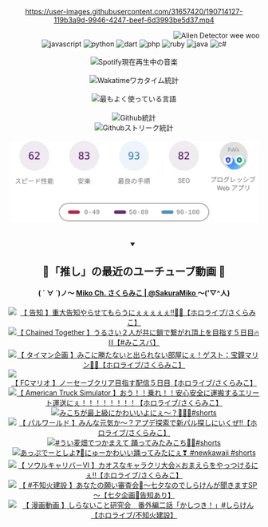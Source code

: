 <!-- START: HERO IMAGE GIF ////////// ////////// ////////// -->
<!-- <img src="@/../assets/img/gaming/ghost-of-tsushima.gif" width="100%"  alt="nellyXinwei's Hero Gif Image"/> -->
<!-- END: HERO IMAGE GIF ////////// ////////// ////////// -->

<div align="center" >  
  
<!-- START:ワンピース 第1015話「ルフィはRED ROCを使う」 -->
<https://user-images.githubusercontent.com/31657420/190714127-119b3a9d-9946-4247-beef-6d3993be5d37.mp4>
<!-- END:ワンピース 第1015話「ルフィはRED ROCを使う」 -->

<!-- START:VISITOR COUNTER -->
<div width="100%" align="right">
<img src="https://komarev.com/ghpvc/?username=nellyXinwei&label=🛸&color=grey&style=for-the-badge&labelcolor=ffffff" alt="Alien Detector wee woo"/>
</div>
<!-- END:VISITOR COUNTER -->

<!-- START: PROGRAMMING LANGUAGES -->
<!-- 色彩 Color Scheme:
#961E3A, #8A0D42, #5A0640, #4F265E, #2B355A, #3E759B, #CC4246,
#BB2649, #AD1052, #700750, #633075, #364270, #4E92C2, #FF5357
Sauce: https://www.webcreatorbox.com/inspiration/pantone-2023
-->

<img src="https://img.shields.io/badge/javascript%20-%23BB2649.svg?&style=for-the-badge&logo=javascript&logoColor=white&labelColor=961E3A" alt="javascript"/>
<img src="https://img.shields.io/badge/python%20-%23AD1052.svg?&style=for-the-badge&logo=python&logoColor=white&labelColor=8A0D42" alt="python" />
<img src="https://img.shields.io/badge/dart%20-%23700750.svg?&style=for-the-badge&logo=dart&logoColor=white&labelColor=5A0640" alt="dart"/>
<img src="https://img.shields.io/badge/php%20-%23633075.svg?&style=for-the-badge&logo=php&logoColor=white&labelColor=4F265E" alt="php"/>
<img src="https://img.shields.io/badge/ruby%20-%23364270.svg?&style=for-the-badge&logo=ruby&logoColor=white&labelColor=2B355A" alt="ruby"/>
<img src="https://img.shields.io/badge/java%20-%234E92C2.svg?&style=for-the-badge&logo=openjdk&logoColor=white&labelColor=3E759B" alt="java"/>
<img src="https://img.shields.io/badge/c%23-%23FF5357.svg?style=for-the-badge&logo=c-sharp&logoColor=white&labelColor=CC4246" alt="c#"/>  
<!-- END: PROGRAMMING LANGUAGES -->

<br>
<br>

<!-- START: MUSIC STATUS -->
  <!-- <a href="https://newojima-gsrs-20220114.vercel.app/api/now-playing?open">
    <img src="https://newojima-gsrs-20220114.vercel.app/api/now-playing" alt="Spotify現在再生中の音楽">
  </a> -->
  <img src="https://newojima-grss-20230114.vercel.app/api/spotify?border_color=transparent" alt="Spotify現在再生中の音楽" width="280px">
<!-- END: MUSIC STATUS -->

<br>
<br>

<!-- START: GITHUB STATUS -->
<!-- 色彩 Color Scheme:  #BB2649, #AD1052, #700750, #633075 -->
<img align="center" src="https://newojima-grs-20230109.vercel.app/api/wakatime?username=newojima&layout=compact&langs_count=10&locale=ja&hide_title=false&title_color=fff&hide_border=true&text_color=fff&bg_color=BB2649,BB2649,633075,633075&hide=other,css,html,bash,xml,git%20config,makefile,properties,yaml,markdown,text,json,jsx" alt="Wakatimeワカタイム統計" width="500px"/>

<br>
<br>

<!-- 色彩 Color Scheme:  #633075, #364270, #4E92C2 -->
  <img align="center" src="https://newojima-grs-20230109.vercel.app/api/top-langs?username=newojima&layout=compact&text_color=fff&icon_color=fff&hide_border=true&&locale=ja&hide_title=false&title_color=fff&include_all_commits=true&card_width=445&langs_count=11&hide=c%23,powershell,shaderlab,hlsl,makefile,jupyter%20notebook,python,html,css,shell,batchfile,less,liquid,hack,scss&bg_color=4F265E,633075,4E92C2" alt="最もよく使っている言語" width="500px"/>

<br>
<br>

<!-- 色彩 Color Scheme:  #4E92C2, #FF5357 -->
  <img align="center" src="https://newojima-grs-20230109.vercel.app/api?username=newojima&rank_icon=github&show_icons=true&&locale=ja&title_color=fff&text_color=fff&icon_color=fff&hide_border=true&hide_title=false&count_private=true&include_all_commits=true&card_width=495&disable_animations=true&bg_color=4E92C2,4E92C2,FF5357" alt="Github統計" width="500px"/>

<br>

<img align="center" src="https://streak-stats.demolab.com?user=newojima&theme=dark&hide_border=true&locale=ja&ring=BB2649&stroke=222222&background=151515&sideLabels=BB2649&currStreakLabel=ffffff&border=BB2649&fire=FF5357&currStreakNum=ffffff&sideNums=FF5357&dates=ffffff" alt="Githubストリーク統計" width="500px"/>

<br>
<br>

  <img align="center" width="500px" src="@/../assets/img/page-insights.svg" alt="Githubページの洞察"/>
  
</div>
<!-- END: GITHUB STATUS -->

<br>
<br>

<div align="center">
<details open>
  <summary>

  </summary>

  <h2 align="center">🌸「推し」の最近のユーチューブ動画 🌸</h2>
  <h4>
  ( ´ ∀ `)ノ～ 
  <a href="https://www.youtube.com/@SakuraMiko">Miko Ch. さくらみこ | @SakuraMiko
  </a>
   ～('▽^人)
  </h4>

  <!-- BEGIN YOUTUBE-CARDS -->
<a href="https://www.youtube.com/watch?v=Ha8XBV2FEmM"><img src="https://ytcards.demolab.com/?id=Ha8XBV2FEmM&title=%E3%80%90+%E5%91%8A%E7%9F%A5+%E3%80%91%E9%87%8D%E5%A4%A7%E5%91%8A%E7%9F%A5%E3%82%84%E3%82%89%E3%81%9B%E3%81%A6%E3%82%82%E3%82%89%E3%81%86%E3%81%AB%E3%81%87%E3%81%87%E3%81%87%E3%81%87%E3%81%87%E2%80%BC%F0%9F%8E%89%F0%9F%8C%B8%E3%80%90%E3%83%9B%E3%83%AD%E3%83%A9%E3%82%A4%E3%83%96%2F%E3%81%95%E3%81%8F%E3%82%89%E3%81%BF%E3%81%93%E3%80%91&lang=ja&timestamp=1721141944&background_color=%230d1117&title_color=%23ffffff&stats_color=%23dedede&max_title_lines=1&width=187&border_radius=5&duration=6531" alt="【 告知 】重大告知やらせてもらうにぇぇぇぇぇ‼🎉🌸【ホロライブ/さくらみこ】" title="【 告知 】重大告知やらせてもらうにぇぇぇぇぇ‼🎉🌸【ホロライブ/さくらみこ】"></a>
<a href="https://www.youtube.com/watch?v=-rzJhrdA0pI"><img src="https://ytcards.demolab.com/?id=-rzJhrdA0pI&title=%E3%80%90+Chained+Together+%E3%80%91%E3%81%86%E3%82%8B%E3%81%95%E3%81%84%EF%BC%92%E4%BA%BA%E3%81%8C%E5%85%B1%E3%81%AB%E9%8E%96%E3%81%A7%E7%B9%8B%E3%81%8C%E3%82%8C%E9%A0%82%E4%B8%8A%E3%82%92%E7%9B%AE%E6%8C%87%E3%81%99%EF%BC%95%E6%97%A5%E7%9B%AE%F0%9F%94%A5%E2%9B%93%E3%80%90%23%E3%81%BF%E3%81%93%E3%82%B9%E3%83%90%E3%80%91&lang=ja&timestamp=1721053908&background_color=%230d1117&title_color=%23ffffff&stats_color=%23dedede&max_title_lines=1&width=187&border_radius=5&duration=8505" alt="【 Chained Together 】うるさい２人が共に鎖で繋がれ頂上を目指す５日目🔥⛓【#みこスバ】" title="【 Chained Together 】うるさい２人が共に鎖で繋がれ頂上を目指す５日目🔥⛓【#みこスバ】"></a>
<a href="https://www.youtube.com/watch?v=5F4t10uQ9pw"><img src="https://ytcards.demolab.com/?id=5F4t10uQ9pw&title=%E3%80%90+%E3%82%BF%E3%82%A4%E3%83%9E%E3%83%B3%E4%BC%81%E7%94%BB+%E3%80%91%E3%81%BF%E3%81%93%E3%81%AB%E5%8B%9D%E3%81%9F%E3%81%AA%E3%81%84%E3%81%A8%E5%87%BA%E3%82%89%E3%82%8C%E3%81%AA%E3%81%84%E9%83%A8%E5%B1%8B%E3%81%AB%E3%81%87%EF%BC%81%E3%82%B2%E3%82%B9%E3%83%88%EF%BC%9A%E5%AE%9D%E9%90%98%E3%83%9E%E3%83%AA%E3%83%B3%F0%9F%8F%B4%E2%80%8D%E2%98%A0%EF%B8%8F%E3%80%90%E3%83%9B%E3%83%AD%E3%83%A9%E3%82%A4%E3%83%96%2F%E3%81%95%E3%81%8F%E3%82%89%E3%81%BF%E3%81%93%E3%80%91&lang=ja&timestamp=1720966483&background_color=%230d1117&title_color=%23ffffff&stats_color=%23dedede&max_title_lines=1&width=187&border_radius=5&duration=7761" alt="【 タイマン企画 】みこに勝たないと出られない部屋にぇ！ゲスト：宝鐘マリン🏴‍☠️【ホロライブ/さくらみこ】" title="【 タイマン企画 】みこに勝たないと出られない部屋にぇ！ゲスト：宝鐘マリン🏴‍☠️【ホロライブ/さくらみこ】"></a>
<a href="https://www.youtube.com/watch?v=8InG3CrroBM"><img src="https://ytcards.demolab.com/?id=8InG3CrroBM&title=%E3%80%90+FC%E3%83%9E%E3%83%AA%E3%82%AA+%E3%80%91%E3%83%8E%E3%83%BC%E3%82%BB%E3%83%BC%E3%83%96%E3%82%AF%E3%83%AA%E3%82%A2%E7%9B%AE%E6%8C%87%E3%81%99%E9%85%8D%E4%BF%A1%EF%BC%95%E6%97%A5%E7%9B%AE%E3%80%90%E3%83%9B%E3%83%AD%E3%83%A9%E3%82%A4%E3%83%96%2F%E3%81%95%E3%81%8F%E3%82%89%E3%81%BF%E3%81%93%E3%80%91&lang=ja&timestamp=1720891120&background_color=%230d1117&title_color=%23ffffff&stats_color=%23dedede&max_title_lines=1&width=187&border_radius=5&duration=17610" alt="【 FCマリオ 】ノーセーブクリア目指す配信５日目【ホロライブ/さくらみこ】" title="【 FCマリオ 】ノーセーブクリア目指す配信５日目【ホロライブ/さくらみこ】"></a>
<a href="https://www.youtube.com/watch?v=EV5-Sp2HO7E"><img src="https://ytcards.demolab.com/?id=EV5-Sp2HO7E&title=%E3%80%90+American+Truck+Simulator+%E3%80%91%E3%81%8A%E3%81%86%EF%BC%81%EF%BC%81%E4%B9%97%E3%82%8C%EF%BC%81%EF%BC%81%E5%AE%89%E5%BF%83%E5%AE%89%E5%85%A8%E3%81%AB%E9%81%8B%E6%90%AC%E3%81%99%E3%82%8B%E3%82%A8%E3%83%AA%E3%83%BC%E3%83%88%E9%81%8B%E9%80%81%E3%81%AB%E3%81%87%EF%BC%81%EF%BC%81%EF%BC%81%EF%BC%81%EF%BC%81%EF%BC%81%EF%BC%81%EF%BC%81%E3%80%90%E3%83%9B%E3%83%AD%E3%83%A9%E3%82%A4%E3%83%96%2F%E3%81%95%E3%81%8F%E3%82%89%E3%81%BF%E3%81%93%E3%80%91&lang=ja&timestamp=1720872864&background_color=%230d1117&title_color=%23ffffff&stats_color=%23dedede&max_title_lines=1&width=187&border_radius=5&duration=3941" alt="【 American Truck Simulator 】おう！！乗れ！！安心安全に運搬するエリート運送にぇ！！！！！！！！【ホロライブ/さくらみこ】" title="【 American Truck Simulator 】おう！！乗れ！！安心安全に運搬するエリート運送にぇ！！！！！！！！【ホロライブ/さくらみこ】"></a>
<a href="https://www.youtube.com/watch?v=bWv4zOCi3nM"><img src="https://ytcards.demolab.com/?id=bWv4zOCi3nM&title=%E3%81%BF%E3%81%93%E3%81%A1%E3%81%8C%E6%9C%80%E4%B8%8A%E7%B4%9A%E3%81%AB%E3%81%8B%E3%82%8F%E3%81%84%E3%81%84%E3%82%88%E3%81%AB%E3%81%87%E3%80%9C%EF%BC%9F%F0%9F%AB%A3%F0%9F%8C%B8%F0%9F%92%97%23shorts&lang=ja&timestamp=1720839620&background_color=%230d1117&title_color=%23ffffff&stats_color=%23dedede&max_title_lines=1&width=187&border_radius=5&duration=20" alt="みこちが最上級にかわいいよにぇ〜？🫣🌸💗#shorts" title="みこちが最上級にかわいいよにぇ〜？🫣🌸💗#shorts"></a>
<a href="https://www.youtube.com/watch?v=zkRoNT7thvk"><img src="https://ytcards.demolab.com/?id=zkRoNT7thvk&title=%E3%80%90+%E3%83%91%E3%83%AB%E3%83%AF%E3%83%BC%E3%83%AB%E3%83%89+%E3%80%91%E3%81%BF%E3%82%93%E3%81%AA%E5%85%83%E6%B0%97%E3%81%8B%EF%BD%9E%EF%BC%9F%E3%82%A2%E3%83%97%E3%83%87%E6%8E%A2%E7%B4%A2%E3%81%A7%E6%96%B0%E3%83%91%E3%83%AB%E6%8E%A2%E3%81%97%E3%81%AB%E3%81%84%E3%81%8F%E3%81%9C%E2%80%BC%E3%80%90%E3%83%9B%E3%83%AD%E3%83%A9%E3%82%A4%E3%83%96%2F%E3%81%95%E3%81%8F%E3%82%89%E3%81%BF%E3%81%93%E3%80%91&lang=ja&timestamp=1720709897&background_color=%230d1117&title_color=%23ffffff&stats_color=%23dedede&max_title_lines=1&width=187&border_radius=5&duration=11141" alt="【 パルワールド 】みんな元気か～？アプデ探索で新パル探しにいくぜ‼【ホロライブ/さくらみこ】" title="【 パルワールド 】みんな元気か～？アプデ探索で新パル探しにいくぜ‼【ホロライブ/さくらみこ】"></a>
<a href="https://www.youtube.com/watch?v=nmoBGTHnZ_s"><img src="https://ytcards.demolab.com/?id=nmoBGTHnZ_s&title=%23%E3%81%86%E3%81%84%E9%BA%A6%E7%95%91%E3%81%A7%E3%81%A4%E3%81%8B%E3%81%BE%E3%81%88%E3%81%A6+%E8%B8%8A%E3%81%A3%E3%81%A6%E3%81%BF%E3%81%9F%E3%81%BF%E3%81%93%E3%81%A1%F0%9F%AB%B6%F0%9F%8F%BB%23shorts&lang=ja&timestamp=1720666829&background_color=%230d1117&title_color=%23ffffff&stats_color=%23dedede&max_title_lines=1&width=187&border_radius=5&duration=12" alt="#うい麦畑でつかまえて 踊ってみたみこち🫶🏻#shorts" title="#うい麦畑でつかまえて 踊ってみたみこち🫶🏻#shorts"></a>
<a href="https://www.youtube.com/watch?v=wWSxBxzt6Mk"><img src="https://ytcards.demolab.com/?id=wWSxBxzt6Mk&title=%E3%81%82%E3%81%A3%E3%81%B7%E3%81%A7%E3%83%BC%E3%81%A8%E3%81%97%E3%82%88%E2%9D%93%F0%9F%92%93%E3%81%AB%E3%82%85%E3%83%BC%E3%81%8B%E3%82%8F%E3%81%84%E3%81%84%E8%B8%8A%E3%81%A3%E3%81%A6%E3%81%BF%E3%81%9F%E3%81%AB%E3%81%87%E2%9D%A3+%23newkawaii+%23shorts&lang=ja&timestamp=1720580443&background_color=%230d1117&title_color=%23ffffff&stats_color=%23dedede&max_title_lines=1&width=187&border_radius=5&duration=22" alt="あっぷでーとしよ❓💓にゅーかわいい踊ってみたにぇ❣ #newkawaii #shorts" title="あっぷでーとしよ❓💓にゅーかわいい踊ってみたにぇ❣ #newkawaii #shorts"></a>
<a href="https://www.youtube.com/watch?v=KBk7Rf5-uhg"><img src="https://ytcards.demolab.com/?id=KBk7Rf5-uhg&title=%E3%80%90+%E3%82%BD%E3%82%A6%E3%83%AB%E3%82%AD%E3%83%A3%E3%83%AA%E3%83%90%E3%83%BC%E2%85%A5+%E3%80%91%E3%82%AB%E3%82%AA%E3%82%B9%E3%81%AA%E3%82%AD%E3%83%A3%E3%83%A9%E3%82%AF%E3%83%AA%E5%A4%A7%E4%BC%9A%E2%9A%94%E3%81%8A%E3%81%BE%E3%81%88%E3%82%89%E3%82%92%E3%82%84%E3%81%A3%E3%81%A4%E3%81%91%E3%82%8B%E3%81%AB%E3%81%87%E2%80%BC%E3%80%90%E3%83%9B%E3%83%AD%E3%83%A9%E3%82%A4%E3%83%96%2F%E3%81%95%E3%81%8F%E3%82%89%E3%81%BF%E3%81%93%E3%80%91&lang=ja&timestamp=1720454276&background_color=%230d1117&title_color=%23ffffff&stats_color=%23dedede&max_title_lines=1&width=187&border_radius=5&duration=9446" alt="【 ソウルキャリバーⅥ 】カオスなキャラクリ大会⚔おまえらをやっつけるにぇ‼【ホロライブ/さくらみこ】" title="【 ソウルキャリバーⅥ 】カオスなキャラクリ大会⚔おまえらをやっつけるにぇ‼【ホロライブ/さくらみこ】"></a>
<a href="https://www.youtube.com/watch?v=e6mLPgJ_8J8"><img src="https://ytcards.demolab.com/?id=e6mLPgJ_8J8&title=%E3%80%90+%23%E4%B8%8D%E7%9F%A5%E7%81%AB%E5%BB%BA%E8%A8%AD+%E3%80%91%E3%81%82%E3%81%AA%E3%81%9F%E3%81%AE%E9%A1%98%E3%81%84%E5%AF%A9%E6%9F%BB%E4%BC%9A%F0%9F%8E%8B%EF%BD%9E%E4%B8%83%E5%A4%95%E3%81%AA%E3%81%AE%E3%81%A7%E3%81%97%E3%82%89%E3%81%91%E3%82%93%E3%81%8C%E8%81%9E%E3%81%8D%E3%81%BE%E3%81%99SP%EF%BD%9E%E3%80%90%E4%B8%83%E5%A4%95%E4%BC%81%E7%94%BB%F0%9F%8C%A0%E5%91%8A%E7%9F%A5%E3%81%82%E3%82%8A%E3%80%91&lang=ja&timestamp=1720361975&background_color=%230d1117&title_color=%23ffffff&stats_color=%23dedede&max_title_lines=1&width=187&border_radius=5&duration=4186" alt="【 #不知火建設 】あなたの願い審査会🎋～七夕なのでしらけんが聞きますSP～【七夕企画🌠告知あり】" title="【 #不知火建設 】あなたの願い審査会🎋～七夕なのでしらけんが聞きますSP～【七夕企画🌠告知あり】"></a>
<a href="https://www.youtube.com/watch?v=Rz1Kujq73kM"><img src="https://ytcards.demolab.com/?id=Rz1Kujq73kM&title=%E3%80%90+%E6%BC%AB%E7%94%BB%E5%8B%95%E7%94%BB+%E3%80%91%E3%81%97%E3%82%89%E3%81%AA%E3%81%84%E3%81%93%E3%81%A8%E7%A0%94%E7%A9%B6%E4%BC%9A%E3%80%80%E7%95%AA%E5%A4%96%E7%B7%A8%E4%BA%8C%E8%A9%B1%E3%80%8C%E3%81%8B%E3%81%97%E3%81%A4%E3%81%8D%EF%BC%81%E3%80%8D%23%E3%81%97%E3%82%89%E3%81%91%E3%82%93%E3%80%90%E3%83%9B%E3%83%AD%E3%83%A9%E3%82%A4%E3%83%96%2F%E4%B8%8D%E7%9F%A5%E7%81%AB%E5%BB%BA%E8%A8%AD%E3%80%91&lang=ja&timestamp=1720361707&background_color=%230d1117&title_color=%23ffffff&stats_color=%23dedede&max_title_lines=1&width=187&border_radius=5&duration=169" alt="【 漫画動画 】しらないこと研究会　番外編二話「かしつき！」#しらけん【ホロライブ/不知火建設】" title="【 漫画動画 】しらないこと研究会　番外編二話「かしつき！」#しらけん【ホロライブ/不知火建設】"></a>
<!-- END YOUTUBE-CARDS -->

</div>
  
</details>
